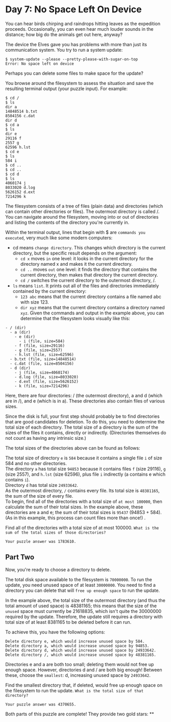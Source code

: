 # Day 7: No Space Left On Device
You can hear birds chirping and raindrops hitting leaves as the expedition proceeds. Occasionally, you can even hear much louder sounds in the distance; how big do the animals get out here, anyway?

The device the Elves gave you has problems with more than just its communication system. You try to run a system update:
```
$ system-update --please --pretty-please-with-sugar-on-top
Error: No space left on device
```
Perhaps you can delete some files to make space for the update?

You browse around the filesystem to assess the situation and save the resulting terminal output (your puzzle input). For example:
```
$ cd /
$ ls
dir a
14848514 b.txt
8504156 c.dat
dir d
$ cd a
$ ls
dir e
29116 f
2557 g
62596 h.lst
$ cd e
$ ls
584 i
$ cd ..
$ cd ..
$ cd d
$ ls
4060174 j
8033020 d.log
5626152 d.ext
7214296 k
```
The filesystem consists of a tree of files (plain data) and directories (which can contain other directories or files). The outermost directory is called /. You can navigate around the filesystem, moving into or out of directories and listing the contents of the directory you're currently in.

Within the terminal output, lines that begin with $ are `commands you executed`, very much like some modern computers:

- cd means `change directory`. This changes which directory is the current directory, but the specific result depends on the argument:
   - `cd x` moves `in` one level: it looks in the current directory for the directory named x and makes it the current directory.
   - `cd ..` moves `out` one level: it finds the directory that contains the current directory, then makes that directory the current directory.
   - `cd /` switches the current directory to the outermost directory, /.
- `ls` means `list`. It prints out all of the files and directories immediately contained by the current directory:
   - `123 abc` means that the current directory contains a file named abc with size 123.
   - `dir xyz` means that the current directory contains a directory named `xyz`.
Given the commands and output in the example above, you can determine that the filesystem looks visually like this:
```
- / (dir)
  - a (dir)
    - e (dir)
      - i (file, size=584)
    - f (file, size=29116)
    - g (file, size=2557)
    - h.lst (file, size=62596)
  - b.txt (file, size=14848514)
  - c.dat (file, size=8504156)
  - d (dir)
    - j (file, size=4060174)
    - d.log (file, size=8033020)
    - d.ext (file, size=5626152)
    - k (file, size=7214296)
```
Here, there are four directories: / (the outermost directory), a and d (which are in /), and e (which is in a). These directories also contain files of various sizes.

Since the disk is full, your first step should probably be to find directories that are good candidates for deletion. To do this, you need to determine the total size of each directory. The total size of a directory is the sum of the sizes of the files it contains, directly or indirectly. (Directories themselves do not count as having any intrinsic size.)

The total sizes of the directories above can be found as follows:

The total size of directory `e` is `584` because it contains a single file `i` of size 584 and no other directories.  
The directory `a` has total size `94853` because it contains files `f` (size 29116), `g` (size 2557), and `h.lst` (size 62596), plus file `i` indirectly (a contains e which contains `i`).  
Directory `d` has total size `24933642`.  
As the outermost directory, `/` contains every file. Its total size is `48381165`, the sum of the size of every file.  
To begin, find all of the directories with a total size of `at most 100000`, then calculate the sum of their total sizes. In the example above, these directories are a and e; the sum of their total sizes is `95437` (94853 + 584). (As in this example, this process can count files more than once!) . 

Find all of the directories with a total size of at most 100000. `What is the sum of the total sizes of those directories?`
```
Your puzzle answer was 1783610.
```
## Part Two 
Now, you're ready to choose a directory to delete.

The total disk space available to the filesystem is `70000000`. To run the update, you need unused space of at least `30000000`. You need to find a directory you can delete that will `free up enough space` to run the update.

In the example above, the total size of the outermost directory (and thus the total amount of used space) is 48381165; this means that the size of the `unused` space must currently be 21618835, which isn't quite the 30000000 required by the update. Therefore, the update still requires a directory with total size of at least 8381165 to be deleted before it can run.

To achieve this, you have the following options:
```
Delete directory e, which would increase unused space by 584.  
Delete directory a, which would increase unused space by 94853.  
Delete directory d, which would increase unused space by 24933642.  
Delete directory /, which would increase unused space by 48381165.  
```
Directories e and a are both too small; deleting them would not free up enough space. However, directories d and / are both big enough! Between these, choose the `smallest`: d, increasing unused space by `24933642`.

Find the smallest directory that, if deleted, would free up enough space on the filesystem to run the update. `What is the total size of that directory?`
```
Your puzzle answer was 4370655.
```
Both parts of this puzzle are complete! They provide two gold stars: **
